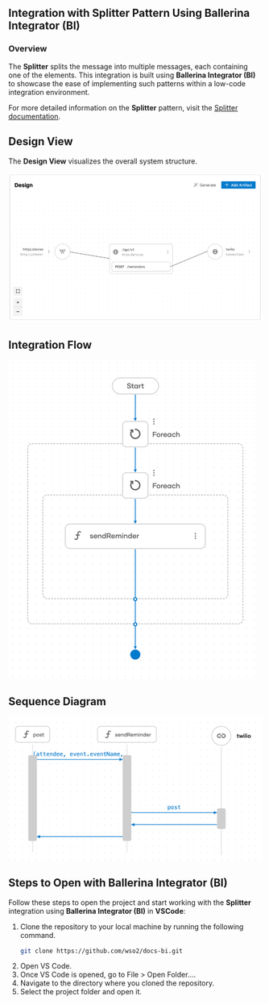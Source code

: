 ## Integration with Splitter Pattern Using Ballerina Integrator (BI)

### Overview

The **Splitter** splits the message into multiple messages, each containing one of the elements.
This integration is built using **Ballerina Integrator (BI)** to showcase the ease of implementing such patterns within a low-code integration environment.

For more detailed information on the **Splitter** pattern, visit the [Splitter documentation](https://www.enterpriseintegrationpatterns.com/patterns/messaging/Sequencer.html).

## Design View

The **Design View** visualizes the overall system structure.

![Design View](design.png)

## Integration Flow

![Flow Diagram](flow.png)

## Sequence Diagram

![Flow Diagram](sequence.png)

## Steps to Open with Ballerina Integrator (BI)

Follow these steps to open the project and start working with the **Splitter** integration using **Ballerina Integrator (BI)** in **VSCode**:

1. Clone the repository to your local machine by running the following command.
   ```bash
   git clone https://github.com/wso2/docs-bi.git

2. Open VS Code.
3. Once VS Code is opened, go to File > Open Folder....
4. Navigate to the directory where you cloned the repository.
5. Select the project folder and open it.
